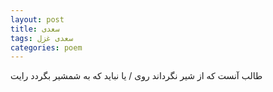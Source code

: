 ```yaml
---
layout: post
title: سعدی
tags: سعدی غزل
categories: poem
---
```


طالب آنست که از شیر نگرداند روی / یا نباید که به شمشیر بگردد رایت
